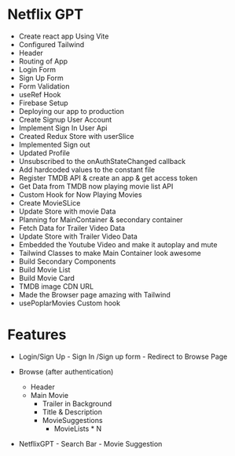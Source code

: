# Netflix GPT
- Create react app Using Vite
- Configured Tailwind
- Header
- Routing of App 
- Login Form  
- Sign Up Form
- Form Validation
- useRef Hook
- Firebase Setup
- Deploying our app to production
- Create Signup User Account
- Implement Sign In User Api
- Created Redux Store with userSlice
- Implemented Sign out
- Updated Profile
- Unsubscribed to the onAuthStateChanged callback
- Add hardcoded values to the constant file
- Register TMDB API & create an app & get access token
- Get Data from TMDB now playing movie list API
- Custom Hook for Now Playing Movies
- Create MovieSLice
- Update Store with movie Data
- Planning for MainContainer & secondary container
- Fetch Data for Trailer Video Data
- Update Store with Trailer Video Data
- Embedded the Youtube Video and make it autoplay and mute
- Tailwind Classes to make Main Container look awesome
- Build Secondary Components
- Build Movie List
- Build Movie Card
- TMDB image CDN URL
- Made the Browser page amazing with Tailwind
- usePoplarMovies Custom hook

# Features
- Login/Sign Up
      - Sign In /Sign up form
      - Redirect to Browse Page
  
- Browse (after authentication)
     - Header
     - Main Movie
        - Trailer in Background
        - Title & Description
        - MovieSuggestions
            - MovieLists * N

- NetflixGPT
        - Search Bar
        - Movie Suggestion   